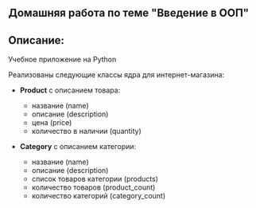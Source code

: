 ## Домашняя работа по теме "Введение в ООП"

## Описание:

Учебное приложение на Python

Реализованы следующие классы ядра для интернет-магазина: 
- **Product** с описанием товара:
    - название (name) 
    - описание (description) 
    - цена (price) 
    - количество в наличии (quantity)
 
- **Category** с описанием категории: 
    - название (name)
    - описание (description)
    - список товаров категории (products) 
    - количество товаров (product_count)
    - количество категорий (category_count)
